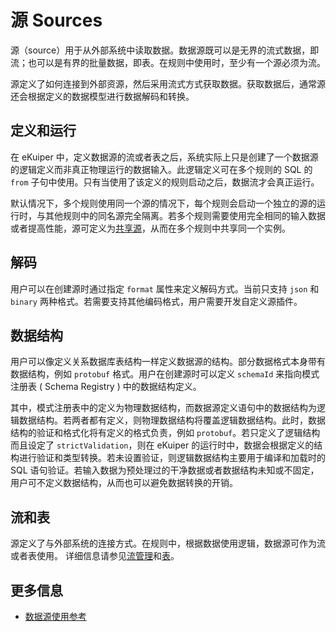 # 源 Sources

源（source）用于从外部系统中读取数据。数据源既可以是无界的流式数据，即流；也可以是有界的批量数据，即表。在规则中使用时，至少有一个源必须为流。

源定义了如何连接到外部资源，然后采用流式方式获取数据。获取数据后，通常源还会根据定义的数据模型进行数据解码和转换。

## 定义和运行

在 eKuiper 中，定义数据源的流或者表之后，系统实际上只是创建了一个数据源的逻辑定义而非真正物理运行的数据输入。此逻辑定义可在多个规则的 SQL 的 `from` 子句中使用。只有当使用了该定义的规则启动之后，数据流才会真正运行。

默认情况下，多个规则使用同一个源的情况下，每个规则会启动一个独立的源的运行时，与其他规则中的同名源完全隔离。若多个规则需要使用完全相同的输入数据或者提高性能，源可定义为[共享源](https://ekuiper.org/docs/zh/latest/guide/streams/overview.html#共享源实例)，从而在多个规则中共享同一个实例。

## 解码

用户可以在创建源时通过指定 `format` 属性来定义解码方式。当前只支持 `json` 和 `binary` 两种格式。若需要支持其他编码格式，用户需要开发自定义源插件。

## 数据结构

用户可以像定义关系数据库表结构一样定义数据源的结构。部分数据格式本身带有数据结构，例如 `protobuf` 格式。用户在创建源时可以定义 `schemaId` 来指向模式注册表 ( Schema Registry ) 中的数据结构定义。

其中，模式注册表中的定义为物理数据结构，而数据源定义语句中的数据结构为逻辑数据结构。若两者都有定义，则物理数据结构将覆盖逻辑数据结构。此时，数据结构的验证和格式化将有定义的格式负责，例如 `protobuf`。若只定义了逻辑结构而且设定了 `strictValidation`，则在 eKuiper 的运行时中，数据会根据定义的结构进行验证和类型转换。若未设置验证，则逻辑数据结构主要用于编译和加载时的 SQL 语句验证。若输入数据为预处理过的干净数据或者数据结构未知或不固定，用户可不定义数据结构，从而也可以避免数据转换的开销。

## 流和表

源定义了与外部系统的连接方式。在规则中，根据数据使用逻辑，数据源可作为流或者表使用。 详细信息请参见[流管理](./stream.md)和[表](https://ekuiper.org/docs/zh/latest/concepts/sources/table.html)。

## 更多信息

- [数据源使用参考](https://ekuiper.org/docs/zh/latest/guide/sources/overview.html)
